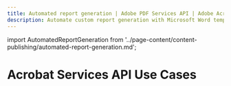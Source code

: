 ```yaml
---
title: Automated report generation | Adobe PDF Services API | Adobe Acrobat Services
description: Automate custom report generation with Microsoft Word templates and your dynamic data. Our PDF Services API helps you create, convert, OCR PDFs and more. Free 6-month trial. Learn more today.
---
```


import AutomatedReportGeneration from '../page-content/content-publishing/automated-report-generation.md';


<Hero slots="heading" variant="fullwidth" theme="dark"  customLayout className="herobgImage Hero-Banner Hero-Banner"/>

# Acrobat Services API Use Cases


<MenuWrapperComponent  menuItem= 'subMenuPages'  slots="content"  repeat="1" theme="lightest" className="Automated-Report-Generation"/>

<AutomatedReportGeneration />